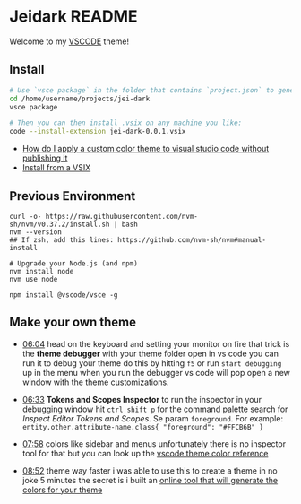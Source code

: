 # Jeidark README

Welcome to my [VSCODE](https://code.visualstudio.com/) theme!

## Install

``` bash
# Use `vsce package` in the folder that contains `project.json` to generate a package.
cd /home/username/projects/jei-dark
vsce package

# Then you can then install .vsix on any machine you like:
code --install-extension jei-dark-0.0.1.vsix
```

- [How do I apply a custom color theme to visual studio code without publishing it](https://stackoverflow.com/questions/69062735/how-do-i-apply-a-custom-color-theme-to-visual-studio-code-without-publishing-it)
- [Install from a VSIX](https://code.visualstudio.com/docs/editor/extension-marketplace#_install-from-a-vsix)

## Previous Environment

``` shell
curl -o- https://raw.githubusercontent.com/nvm-sh/nvm/v0.37.2/install.sh | bash
nvm --version
## If zsh, add this lines: https://github.com/nvm-sh/nvm#manual-install

# Upgrade your Node.js (and npm)
nvm install node
nvm use node

npm install @vscode/vsce -g
```

## Make your own theme

- [06:04](https://www.youtube.com/watch?v=pGzssFNtWXw&t=364s) head on the keyboard and setting your monitor on fire that trick is the **theme debugger** with your theme folder open in vs code you can run it to debug your theme do this by hitting `f5` or run `start debugging` up in the menu when you run the debugger vs code will pop open a new window with the theme customizations.

- [06:33](https://www.youtube.com/watch?v=pGzssFNtWXw&t=393s) **Tokens and Scopes Inspector** to run the inspector in your debugging window hit `ctrl shift p` for the command palette search for *Inspect Editor Tokens and Scopes*. Se param `foreground`. For example: `entity.other.attribute-name.class{ "foreground": "#FFCB6B" }`

- [07:58](https://www.youtube.com/watch?v=pGzssFNtWXw&t=478s) colors like sidebar and menus unfortunately there is no inspector tool for that but you can look up the [vscode theme color reference](https://code.visualstudio.com/api/references/theme-color)

- [08:52](https://www.youtube.com/watch?v=pGzssFNtWXw&t=532s) theme way faster i was able to use this to create a theme in no joke 5 minutes the secret is i built an [online tool that will generate the colors for your theme](https://coder-coder.com/vs-code-theme-color-generator/)
